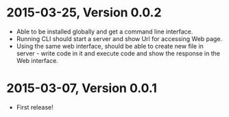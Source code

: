 2015-03-25, Version 0.0.2
==========================

 * Able to be installed globally and get a command line interface.
 * Running CLI should start a server and show Url for accessing Web page.
 * Using the same web interface, should be able to create new file in server - write code in it and execute code and show the response in the Web interface.

2015-03-07, Version 0.0.1
==========================

 * First release!